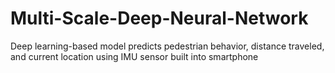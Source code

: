 # Multi-Scale-Deep-Neural-Network
Deep learning-based model predicts pedestrian behavior, distance traveled, and current location using IMU sensor built into smartphone
